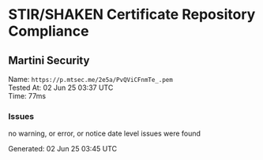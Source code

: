 # STIR/SHAKEN Certificate Repository Compliance

## Martini Security

Name: `https://p.mtsec.me/2e5a/PvQViCFnmTe_.pem`\
Tested At: 02 Jun 25 03:37 UTC\
Time: 77ms

### Issues

no warning, or error, or notice date level issues were found

Generated: 02 Jun 25 03:45 UTC
